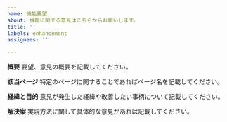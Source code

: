 ```yaml
---
name: 機能要望
about: 機能に関する意見はこちらからお願いします。
title: ''
labels: enhancement
assignees: ''

---
```


**概要**
要望、意見の概要を記載してください。

**該当ページ**
特定のページに関することであればページ名を記載してください。

**経緯と目的**
意見が発生した経緯や改善したい事柄について記載してください。

**解決案**
実現方法に関して具体的な意見があれば記載してください。
